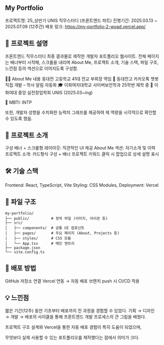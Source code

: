 ## My Portfolio

프로젝트명: 25_상반기 UNIS 직무스터디 (프론트엔드 파트)
진행기간: 2025.03.13 ~ 2025.07.09 (12주간)
배포 링크: https://my-portfolio-2-woad.vercel.app/


## 📌 프로젝트 설명

프론트엔드 직무스터디 최종 결과물로 제작한 개발자 포트폴리오 웹사이트.
전체 페이지는 배너부터 시작해, 스크롤을 내리며 About Me, 프로젝트 소개, 기술 스택, 파일 구조, 느낀점 등의 섹션으로 이어지도록 구성함.

🧑‍🏫 About Me 내용
동대전 고등학교 41대 전교 부회장 역임
🤖 동대전고 카카오톡 챗봇 직접 개발 – 학사 알림 자동화
🎓 이화여자대학교 사이버보안학과 25학번 재학 중
🌱 이화여대 중앙 실전창업학회 UNIS (2025.03~ing)

💬 MBTI: INTP

또한, 개발자 성향을 수치화한 능력치 그래프를 제공하여 제 역량을 시각적으로 확인할 수 있도록 했음.

## 📂 프로젝트 소개
구성
배너 + 스크롤형 레이아웃: 직관적인 UI 제공
About Me 섹션: 자기소개 및 이력
프로젝트 소개: 카드형식 구성 + 배너
프로젝트 키워드 클릭 시 팝업으로 상세 설명 표시


## 🛠 기술 스택
Frontend: React, TypeScript, Vite
Styling: CSS Modules,
Deployment: Vercel

## 📁 파일 구조
```
my-portfolio/
├── public/          # 정적 파일 (이미지, 아이콘 등)
├── src/
│   ├── components/  # 공통 UI 컴포넌트
│   ├── pages/       # 주요 페이지 (About, Projects 등)
│   ├── styles/      # CSS 모듈
│   └── App.tsx      # 메인 엔트리
├── package.json
└── vite.config.ts
```

## 🚀 배포 방법
GitHub 저장소 연결
Vercel 연동 → 자동 배포
브랜치 push 시 CI/CD 적용

## 💡 느낀점
짧은 기간(12주) 동안 기초부터 배포까지 전 과정을 경험할 수 있었다.
기획 → 디자인 → 개발 → 배포의 사이클을 통해 프론트엔드 개발 프로세스의 큰 그림을 배웠다.




프로젝트 구조 설계와 Vercel을 통한 자동 배포 경험이 특히 도움이 되었으며,

무엇보다 실제 사용할 수 있는 포트폴리오를 제작했다는 점에서 의미가 크다.
